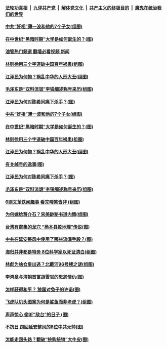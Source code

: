 ####  [法轮功真相](../../../../basic/blob/master/README.md?t=11150232) &nbsp;|&nbsp; [九评共产党](../../../../9ping.md/blob/master/README.md?t=11150232) &nbsp;|&nbsp; [解体党文化](../../../../jtdwh.md/blob/master/README.md?t=11150232)  &nbsp;|&nbsp; [共产主义的终极目的](../../../../gczydzjmd.md/blob/master/README.md?t=11150232) &nbsp;|&nbsp; [魔鬼在统治我们的世界](../../../../mgztzwmdsj.md/blob/master/README.md?t=11150232) 

#### [中共“奸相”薄一波和他的7个子女(组图)](../pages/p6/1020152.md?t=11150232) 

#### [在中世纪“黑暗时期”大学是如何诞生的？(图)](../pages/p6/1021601.md?t=11150232) 

#### [油管热门频道 翻墙必看视频 新闻](http://129.146.143.75:81/youtube.html?11150232)

#### [林则徐用三个字道破中国百年祸患(组图)](../pages/p6/1021363.md?t=11150232) 

#### [江泽民为何物？祸乱中华的人形大丑(组图)](../pages/p6/1020774.md?t=11150232) 

#### [毛泽东是“双料流氓”李锐细述称号来历(组图)](../pages/p6/1021238.md?t=11150232) 

#### [江泽民为何对陈希同痛下杀手？(图)](../pages/p6/1021167.md?t=11150232) 

#### [中共“奸相”薄一波和他的7个子女(组图)](../pages/p6/1020152.md?t=11150232) 

#### [在中世纪“黑暗时期”大学是如何诞生的？(图)](../pages/p6/1021601.md?t=11150232) 

#### [林则徐用三个字道破中国百年祸患(组图)](../pages/p6/1021363.md?t=11150232) 

#### [江泽民为何物？祸乱中华的人形大丑(组图)](../pages/p6/1020774.md?t=11150232) 

#### [有关绰号的逸事(图)](../pages/p6/1021239.md?t=11150232) 

#### [江泽民为何对陈希同痛下杀手？(图)](../pages/p6/1021167.md?t=11150232) 

#### [毛泽东是“双料流氓”李锐细述称号来历(组图)](../pages/p6/1021238.md?t=11150232) 

#### [6则文革佚闻趣事 看完啼笑皆非 (组图)](../pages/p6/1021013.md?t=11150232) 

#### [为何嫁给蒋介石？宋美龄秘书道内情(组图)](../pages/p6/1021230.md?t=11150232) 

#### [台湾有密集的龙穴 “杨本县败地理”传说(图)](../pages/p6/1021284.md?t=11150232) 

#### [中共在延安整风中使用了哪些流氓手段？(图)](../pages/p6/1021165.md?t=11150232) 

#### [海归并非都是特务 8位科学家以死证清白(组图)](../pages/p6/1020575.md?t=11150232) 

#### [林彪为啥仓皇出逃？北戴河96号楼之谜(组图)](../pages/p6/1021351.md?t=11150232) 


#### [李鸿章与清朝首富胡雪岩的恩怨情仇(图)](../pages/p6/1021095.md?t=11150232) 

#### [怎样获得和平？ 狼国对兔子的许诺(图)](../pages/p6/1021377.md?t=11150232) 

#### [飞虎队机头图案为何是鲨鱼而非老虎？(组图)](../pages/p6/1021312.md?t=11150232) 

#### [声声惊心 偷听“敌台”的日子 (图)](../pages/p6/1021232.md?t=11150232) 

#### [不抗日 跑回延安整风的8位中共元帅(图)](../pages/p6/1021228.md?t=11150232) 

#### [怎能走回头路？戳破“统购统销”大牛皮(图)](../pages/p6/1021324.md?t=11150232) 

<img src='http://gfw-breaker.win/goodnews/indexes/p6.md' width='0px' height='0px'/>
